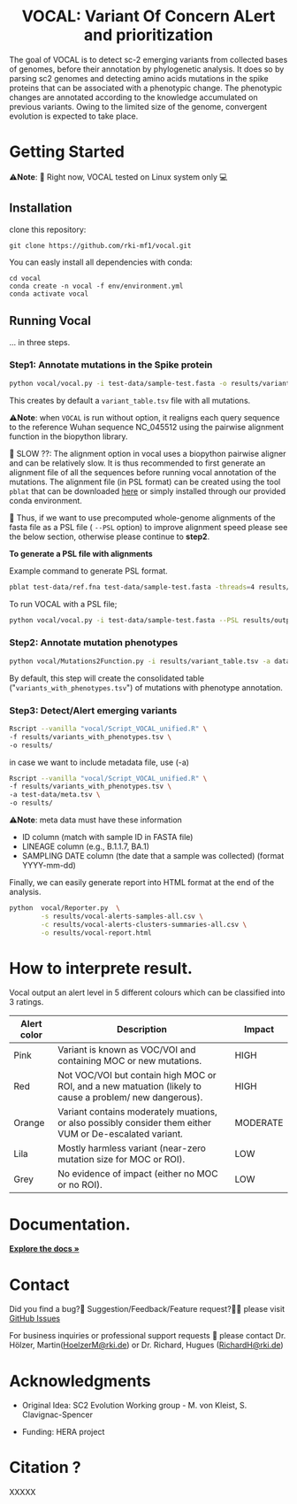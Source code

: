 <div id="top"></div>

<div align="center">
<h1 align="center"> VOCAL: Variant Of Concern ALert and prioritization </h1>
</div>
The goal of VOCAL is to detect sc-2 emerging variants from collected bases of genomes, before their annotation by phylogenetic analysis.
It does so by parsing sc2 genomes and detecting amino acids mutations in the spike proteins that can be associated with a phenotypic change. The phenotypic changes are annotated according to the knowledge accumulated on previous variants. Owing to the limited size of the genome, convergent evolution is expected to take place. 

# Getting Started

⚠️**Note**: 🔌 Right now, VOCAL tested on Linux system only 💻 

## Installation

clone this repository:
```
git clone https://github.com/rki-mf1/vocal.git
```

You can easly install all dependencies with conda:
```
cd vocal
conda create -n vocal -f env/environment.yml
conda activate vocal
```

## Running Vocal
... in three steps.

### Step1: Annotate mutations in the Spike protein

```bash
python vocal/vocal.py -i test-data/sample-test.fasta -o results/variant_table.tsv
```
This creates by default a `variant_table.tsv` file with all mutations. 

⚠️**Note**: when `VOCAL` is run without option, it realigns each query sequence to the reference Wuhan sequence NC_045512 using the pairwise alignment function in the biopython library.
 
🐌 SLOW ??:  The alignment option in vocal uses a biopython pairwise aligner and can be relatively slow. It is thus recommended to first generate an alignment file of all the sequences before running vocal annotation of the mutations.
The alignment file (in PSL format) can be created using the tool `pblat` that can be downloaded [here](https://icebert.github.io/pblat/) or simply installed through our provided conda environment.

👀 Thus, if we want to use precomputed whole-genome alignments of the fasta file as a PSL file ( `--PSL` option) to improve alignment speed please see the below section, otherwise please continue to **step2**.

**To generate a PSL file with alignments**

Example command to generate PSL format.
```bash
pblat test-data/ref.fna test-data/sample-test.fasta -threads=4 results/output.psl
```

To run VOCAL with a PSL file;
```bash
python vocal/vocal.py -i test-data/sample-test.fasta --PSL results/output.psl -o results/variant_table.tsv
```

### Step2: Annotate mutation phenotypes

```bash
python vocal/Mutations2Function.py -i results/variant_table.tsv -a data/table_cov2_mutations_annotation.tsv -o results/variants_with_phenotypes.tsv 
```
By default, this step will create the consolidated table ("`variants_with_phenotypes.tsv`") of mutations with phenotype annotation. 

### Step3: Detect/Alert emerging variants

```bash
Rscript --vanilla "vocal/Script_VOCAL_unified.R" \
-f results/variants_with_phenotypes.tsv \
-o results/ 
```

in case we want to include metadata file, use (-a)
```bash
Rscript --vanilla "vocal/Script_VOCAL_unified.R" \
-f results/variants_with_phenotypes.tsv \
-a test-data/meta.tsv \
-o results/ 
```
⚠️**Note**: meta data must have these information
* ID column (match with sample ID in FASTA file)
* LINEAGE column (e.g., B.1.1.7, BA.1)
* SAMPLING DATE column (the date that a sample was collected) (format YYYY-mm-dd)

Finally, we can easily generate report into HTML format at the end of the analysis.

```bash
python  vocal/Reporter.py  \
        -s results/vocal-alerts-samples-all.csv \
        -c results/vocal-alerts-clusters-summaries-all.csv \
        -o results/vocal-report.html 
```

# How to interprete result.

Vocal output an alert level in 5 different colours which can be classified into 3 ratings.

| Alert color      | Description | Impact | 
| ----------- | ----------- | ----------- |
| Pink | Variant is known as VOC/VOI and containing MOC or new mutations.   | HIGH |
| Red | Not VOC/VOI but contain high MOC or ROI, and a new matuation (likely to cause a problem/ new dangerous).  | HIGH |
| Orange | Variant contains moderately muations, or also possibly consider them either VUM or De-escalated variant.   | MODERATE |
| Lila | Mostly harmless variant (near-zero mutation size for MOC or ROI). | LOW |
| Grey | No evidence of impact (either no MOC or no ROI).     | LOW |

# Documentation.

<a href="https://rki-mf1.github.io/vocal-doc/"><strong>Explore the docs »</strong></a>

# Contact

Did you find a bug?🐛 Suggestion/Feedback/Feature request?👨‍💻 please visit [GitHub Issues](https://github.com/rki-mf1/vocal/issues)

For business inquiries or professional support requests 🍺 please contact 
Dr. Hölzer, Martin(<HoelzerM@rki.de>) or Dr. Richard, Hugues (<RichardH@rki.de>)

# Acknowledgments

* Original Idea: SC2 Evolution Working group - M. von Kleist, S. Clavignac-Spencer

* Funding: HERA project 

# Citation ?
XXXXX

